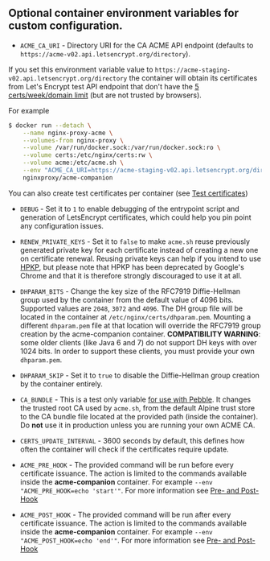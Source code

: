 ## Optional container environment variables for custom configuration.

* `ACME_CA_URI` - Directory URI for the CA ACME API endpoint (defaults to ``https://acme-v02.api.letsencrypt.org/directory``).

If you set this environment variable value to `https://acme-staging-v02.api.letsencrypt.org/directory` the container will obtain its certificates from Let's Encrypt test API endpoint that don't have the [5 certs/week/domain limit](https://letsencrypt.org/docs/rate-limits/) (but are not trusted by browsers).

For example

```bash
$ docker run --detach \
    --name nginx-proxy-acme \
    --volumes-from nginx-proxy \
    --volume /var/run/docker.sock:/var/run/docker.sock:ro \
    --volume certs:/etc/nginx/certs:rw \
    --volume acme:/etc/acme.sh \
    --env "ACME_CA_URI=https://acme-staging-v02.api.letsencrypt.org/directory" \
    nginxproxy/acme-companion
```
You can also create test certificates per container (see [Test certificates](./Let's-Encrypt-and-ACME.md#test-certificates))

* `DEBUG` - Set it to `1` to enable debugging of the entrypoint script and generation of LetsEncrypt certificates, which could help you pin point any configuration issues.

* `RENEW_PRIVATE_KEYS` - Set it to `false` to make `acme.sh` reuse previously generated private key for each certificate instead of creating a new one on certificate renewal. Reusing private keys can help if you intend to use [HPKP](https://developer.mozilla.org/en-US/docs/Web/HTTP/Public_Key_Pinning), but please note that HPKP has been deprecated by Google's Chrome and that it is therefore strongly discouraged to use it at all.

* `DHPARAM_BITS` - Change the key size of the RFC7919 Diffie-Hellman group used by the container from the default value of 4096 bits. Supported values are `2048`, `3072` and `4096`. The DH group file will be located in the container at `/etc/nginx/certs/dhparam.pem`. Mounting a different `dhparam.pem` file at that location will override the RFC7919 group creation by the acme-companion container. **COMPATIBILITY WARNING**: some older clients (like Java 6 and 7) do not support DH keys with over 1024 bits. In order to support these clients, you must provide your own `dhparam.pem`.

* `DHPARAM_SKIP` - Set it to `true` to disable the Diffie-Hellman group creation by the container entirely.

* `CA_BUNDLE` - This is a test only variable [for use with Pebble](https://github.com/letsencrypt/pebble#avoiding-client-https-errors). It changes the trusted root CA used by `acme.sh`, from the default Alpine trust store to the CA bundle file located at the provided path (inside the container). Do **not** use it in production unless you are running your own ACME CA.

* `CERTS_UPDATE_INTERVAL` - 3600 seconds by default, this defines how often the container will check if the certificates require update.

* `ACME_PRE_HOOK` - The provided command will be run before every certificate issuance. The action is limited to the commands available inside the **acme-companion** container. For example `--env "ACME_PRE_HOOK=echo 'start'"`. For more information see [Pre- and Post-Hook](./Hooks.md)

* `ACME_POST_HOOK` - The provided command will be run after every certificate issuance. The action is limited to the commands available inside the **acme-companion** container. For example `--env "ACME_POST_HOOK=echo 'end'"`. For more information see [Pre- and Post-Hook](./Hooks.md)